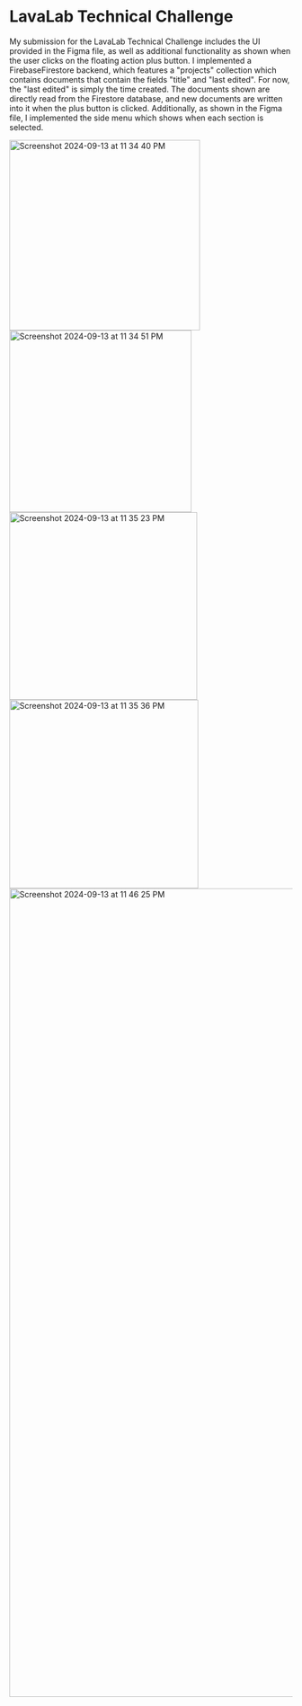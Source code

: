 # LavaLab Technical Challenge
My submission for the LavaLab Technical Challenge includes the UI provided in the Figma file, as well as additional functionality as shown when the user clicks on the floating action plus button. I implemented a FirebaseFirestore backend, which features a "projects" collection which contains documents that contain the fields "title" and "last edited". For now, the "last edited" is simply the time created. The documents shown are directly read from the Firestore database, and new documents are written into it when the plus button is clicked. Additionally, as shown in the Figma file, I implemented the side menu which shows when each section is selected.

<img width="339" alt="Screenshot 2024-09-13 at 11 34 40 PM" src="https://github.com/user-attachments/assets/d2153479-248a-4c59-8c7f-7a350383c37d">
<img width="324" alt="Screenshot 2024-09-13 at 11 34 51 PM" src="https://github.com/user-attachments/assets/71664bbb-67e9-419a-9355-8aae72dae412">
<img width="334" alt="Screenshot 2024-09-13 at 11 35 23 PM" src="https://github.com/user-attachments/assets/6d1fe82e-9629-4f51-a4b3-ece4cf977888">
<img width="336" alt="Screenshot 2024-09-13 at 11 35 36 PM" src="https://github.com/user-attachments/assets/0a4aa712-34c9-41be-bba7-57ef4f41d4b8">
<img width="1440" alt="Screenshot 2024-09-13 at 11 46 25 PM" src="https://github.com/user-attachments/assets/0fe972ff-bef6-470e-b491-146269036880">

